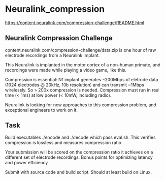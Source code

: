 # Neuralink_compression
https://content.neuralink.com/compression-challenge/README.html

## Neuralink Compression Challenge

content.neuralink.com/compression-challenge/data.zip is one hour of raw electrode recordings from a Neuralink implant.

This Neuralink is implanted in the motor cortex of a non-human primate, and recordings were made while playing a video game, like this.

Compression is essential: N1 implant generates ~200Mbps of eletrode data (1024 electrodes @ 20kHz, 10b resolution) and can transmit ~1Mbps wirelessly.
So > 200x compression is needed.
Compression must run in real time (< 1ms) at low power (< 10mW, including radio).

Neuralink is looking for new approaches to this compression problem, and exceptional engineers to work on it.

## Task

Build executables ./encode and ./decode which pass eval.sh. This verifies compression is lossless and measures compression ratio.

Your submission will be scored on the compression ratio it achieves on a different set of electrode recordings.
Bonus points for optimizing latency and power efficiency

Submit with source code and build script. Should at least build on Linux.
